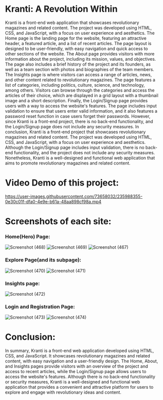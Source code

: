 # Kranti: A Revolution Within
Kranti is a front-end web application that showcases revolutionary magazines and related content. The project was developed using HTML, CSS, and JavaScript, with a focus on user experience and aesthetics.
The Home page is the landing page for the website, featuring an attractive header, a featured article, and a list of recent articles. The page layout is designed to be user-friendly, with easy navigation and quick access to other sections of the website.
The About page provides visitors with more information about the project, including its mission, values, and objectives. The page also includes a brief history of the project and its founders, as well as a team section with photos and biographies of the team members.
The Insights page is where visitors can access a range of articles, news, and other content related to revolutionary magazines. The page features a list of categories, including politics, culture, science, and technology, among others. Visitors can browse through the categories and access the articles of their choice, which are displayed in a grid layout with a thumbnail image and a short description.
Finally, the Login/Signup page provides users with a way to access the website's features. The page includes input validation to ensure that users enter valid information, and it also features a password reset function in case users forget their passwords. However, since Kranti is a front-end project, there is no back-end functionality, and the Login/Signup page does not include any security measures.
In conclusion, Kranti is a front-end project that showcases revolutionary magazines and related content. The project was developed using HTML, CSS, and JavaScript, with a focus on user experience and aesthetics. Although the Login/Signup page includes input validation, there is no back-end functionality, and the project does not include any security measures. Nonetheless, Kranti is a well-designed and functional web application that aims to promote revolutionary magazines and related content.

# Video Demo of this project:

https://user-images.githubusercontent.com/73658032/235988355-0e30c01f-dfa0-4e9e-b61a-48aa898cf98a.mp4

# Screenshots of each site:
### Home(Hero) Page:
![Screenshot (468)](https://user-images.githubusercontent.com/73658032/235989264-31fdf012-cc93-4d54-8219-dfdda2df22ff.png)
![Screenshot (469)](https://user-images.githubusercontent.com/73658032/235989283-2eddc113-94db-4d31-a0a2-9d32b20683a4.png)
![Screenshot (467)](https://user-images.githubusercontent.com/73658032/235989287-8e69fe5b-5cc9-4c25-a347-aa3d857f4ac0.png)

### Explore Page(and its subpage):
![Screenshot (470)](https://user-images.githubusercontent.com/73658032/235989617-7c9dc0da-73a6-42f3-997a-c65b91e9a8e0.png)
![Screenshot (471)](https://user-images.githubusercontent.com/73658032/235989601-c5e7e4e8-7594-4779-875f-38178d96570c.png)

### Insights page:
![Screenshot (472)](https://user-images.githubusercontent.com/73658032/235989790-3a3d982f-57ca-4092-8778-be3b9fbb0dd0.png)

### Login and Registration Page:
![Screenshot (473)](https://user-images.githubusercontent.com/73658032/235989881-cb9e50c7-bbd1-4afa-b8a6-990e187c8547.png)
![Screenshot (474)](https://user-images.githubusercontent.com/73658032/235989890-c2507a5a-fb68-4e80-bed5-b9b57a84b170.png)

# Conclusion:
In summary, Kranti is a front-end web application developed using HTML, CSS, and JavaScript. It showcases revolutionary magazines and related content, with easy navigation and a user-friendly design. The Home, About, and Insights pages provide visitors with an overview of the project and access to recent articles, while the Login/Signup page allows users to access the website's features. Although there is no back-end functionality or security measures, Kranti is a well-designed and functional web application that provides a convenient and attractive platform for users to explore and engage with revolutionary ideas and content.
